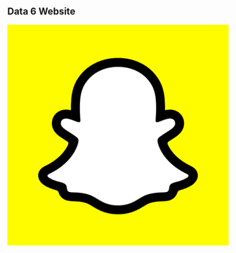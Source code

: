 ## Data 6 Website

[<img src="snapchat.png">](https://github.com/RoastSea8/Snapchat-Streak-Revival)

